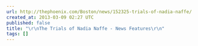```yaml
---
url: http://thephoenix.com/Boston/news/152325-trials-of-nadia-naffe/
created_at: 2013-03-09 02:27 UTC
published: false
title: "\r\nThe Trials of Nadia Naffe - News Features\r\n"
tags: []
---
```




